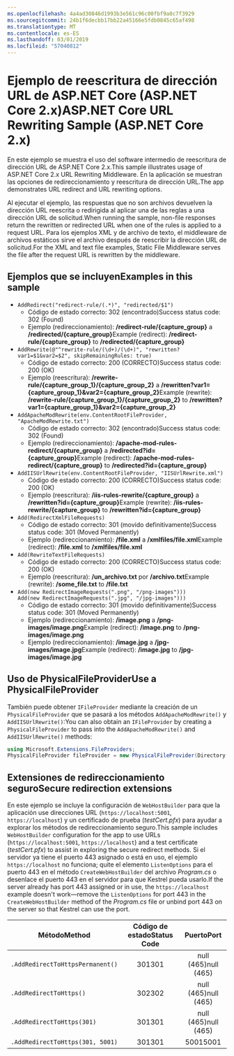 ```yaml
---
ms.openlocfilehash: 4a4ad30846d1993b3e561c96c00fbf9a0c7f3929
ms.sourcegitcommit: 24b1f6decbb17bb22a45166e5fdb0845c65af498
ms.translationtype: MT
ms.contentlocale: es-ES
ms.lasthandoff: 03/01/2019
ms.locfileid: "57040812"
---
```

# <a name="aspnet-core-url-rewriting-sample-aspnet-core-2x"></a><span data-ttu-id="1d872-101">Ejemplo de reescritura de dirección URL de ASP.NET Core (ASP.NET Core 2.x)</span><span class="sxs-lookup"><span data-stu-id="1d872-101">ASP.NET Core URL Rewriting Sample (ASP.NET Core 2.x)</span></span>

<span data-ttu-id="1d872-102">En este ejemplo se muestra el uso del software intermedio de reescritura de dirección URL de ASP.NET Core 2.x.</span><span class="sxs-lookup"><span data-stu-id="1d872-102">This sample illustrates usage of ASP.NET Core 2.x URL Rewriting Middleware.</span></span> <span data-ttu-id="1d872-103">En la aplicación se muestran las opciones de redireccionamiento y reescritura de dirección URL.</span><span class="sxs-lookup"><span data-stu-id="1d872-103">The app demonstrates URL redirect and URL rewriting options.</span></span>

<span data-ttu-id="1d872-104">Al ejecutar el ejemplo, las respuestas que no son archivos devuelven la dirección URL reescrita o redirigida al aplicar una de las reglas a una dirección URL de solicitud.</span><span class="sxs-lookup"><span data-stu-id="1d872-104">When running the sample, non-file responses return the rewritten or redirected URL when one of the rules is applied to a request URL.</span></span> <span data-ttu-id="1d872-105">Para los ejemplos XML y de archivo de texto, el middleware de archivos estáticos sirve el archivo después de reescribir la dirección URL de solicitud.</span><span class="sxs-lookup"><span data-stu-id="1d872-105">For the XML and text file examples, Static File Middleware serves the file after the request URL is rewritten by the middleware.</span></span>

## <a name="examples-in-this-sample"></a><span data-ttu-id="1d872-106">Ejemplos que se incluyen</span><span class="sxs-lookup"><span data-stu-id="1d872-106">Examples in this sample</span></span>

* `AddRedirect("redirect-rule/(.*)", "redirected/$1")`
  - <span data-ttu-id="1d872-107">Código de estado correcto: 302 (encontrado)</span><span class="sxs-lookup"><span data-stu-id="1d872-107">Success status code: 302 (Found)</span></span>
  - <span data-ttu-id="1d872-108">Ejemplo (redireccionamiento): **/redirect-rule/{capture_group}** a **/redirected/{capture_group}**</span><span class="sxs-lookup"><span data-stu-id="1d872-108">Example (redirect): **/redirect-rule/{capture_group}** to **/redirected/{capture_group}**</span></span>
* `AddRewrite(@"^rewrite-rule/(\d+)/(\d+)", "rewritten?var1=$1&var2=$2", skipRemainingRules: true)`
  - <span data-ttu-id="1d872-109">Código de estado correcto: 200 (CORRECTO)</span><span class="sxs-lookup"><span data-stu-id="1d872-109">Success status code: 200 (OK)</span></span>
  - <span data-ttu-id="1d872-110">Ejemplo (reescritura): **/rewrite-rule/{capture_group_1}/{capture_group_2}** a **/rewritten?var1={capture_group_1}&var2={capture_group_2}**</span><span class="sxs-lookup"><span data-stu-id="1d872-110">Example (rewrite): **/rewrite-rule/{capture_group_1}/{capture_group_2}** to **/rewritten?var1={capture_group_1}&var2={capture_group_2}**</span></span>
* `AddApacheModRewrite(env.ContentRootFileProvider, "ApacheModRewrite.txt")`
  - <span data-ttu-id="1d872-111">Código de estado correcto: 302 (encontrado)</span><span class="sxs-lookup"><span data-stu-id="1d872-111">Success status code: 302 (Found)</span></span>
  - <span data-ttu-id="1d872-112">Ejemplo (redireccionamiento): **/apache-mod-rules-redirect/{capture_group}** a **/redirected?id={capture_group}**</span><span class="sxs-lookup"><span data-stu-id="1d872-112">Example (redirect): **/apache-mod-rules-redirect/{capture_group}** to **/redirected?id={capture_group}**</span></span>
* `AddIISUrlRewrite(env.ContentRootFileProvider, "IISUrlRewrite.xml")`
  - <span data-ttu-id="1d872-113">Código de estado correcto: 200 (CORRECTO)</span><span class="sxs-lookup"><span data-stu-id="1d872-113">Success status code: 200 (OK)</span></span>
  - <span data-ttu-id="1d872-114">Ejemplo (reescritura): **/iis-rules-rewrite/{capture_group}** a **/rewritten?id={capture_group}**</span><span class="sxs-lookup"><span data-stu-id="1d872-114">Example (rewrite): **/iis-rules-rewrite/{capture_group}** to **/rewritten?id={capture_group}**</span></span>
* `Add(RedirectXmlFileRequests)`
  - <span data-ttu-id="1d872-115">Código de estado correcto: 301 (movido definitivamente)</span><span class="sxs-lookup"><span data-stu-id="1d872-115">Success status code: 301 (Moved Permanently)</span></span>
  - <span data-ttu-id="1d872-116">Ejemplo (redireccionamiento): **/file.xml** a **/xmlfiles/file.xml**</span><span class="sxs-lookup"><span data-stu-id="1d872-116">Example (redirect): **/file.xml** to **/xmlfiles/file.xml**</span></span>
* `Add(RewriteTextFileRequests)`
  - <span data-ttu-id="1d872-117">Código de estado correcto: 200 (CORRECTO)</span><span class="sxs-lookup"><span data-stu-id="1d872-117">Success status code: 200 (OK)</span></span>
  - <span data-ttu-id="1d872-118">Ejemplo (reescritura): **/un_archivo.txt** por **/archivo.txt**</span><span class="sxs-lookup"><span data-stu-id="1d872-118">Example (rewrite): **/some_file.txt** to **/file.txt**</span></span>
* `Add(new RedirectImageRequests(".png", "/png-images")))`<br>`Add(new RedirectImageRequests(".jpg", "/jpg-images")))`
  - <span data-ttu-id="1d872-119">Código de estado correcto: 301 (movido definitivamente)</span><span class="sxs-lookup"><span data-stu-id="1d872-119">Success status code: 301 (Moved Permanently)</span></span>
  - <span data-ttu-id="1d872-120">Ejemplo (redireccionamiento): **/image.png** a **/png-images/image.png**</span><span class="sxs-lookup"><span data-stu-id="1d872-120">Example (redirect): **/image.png** to **/png-images/image.png**</span></span>
  - <span data-ttu-id="1d872-121">Ejemplo (redireccionamiento): **/image.jpg** a **/jpg-images/image.jpg**</span><span class="sxs-lookup"><span data-stu-id="1d872-121">Example (redirect): **/image.jpg** to **/jpg-images/image.jpg**</span></span>

## <a name="use-a-physicalfileprovider"></a><span data-ttu-id="1d872-122">Uso de PhysicalFileProvider</span><span class="sxs-lookup"><span data-stu-id="1d872-122">Use a PhysicalFileProvider</span></span>

<span data-ttu-id="1d872-123">También puede obtener `IFileProvider` mediante la creación de un `PhysicalFileProvider` que se pasará a los métodos `AddApacheModRewrite()` y `AddIISUrlRewrite()`:</span><span class="sxs-lookup"><span data-stu-id="1d872-123">You can also obtain an `IFileProvider` by creating a `PhysicalFileProvider` to pass into the `AddApacheModRewrite()` and `AddIISUrlRewrite()` methods:</span></span>

```csharp
using Microsoft.Extensions.FileProviders;
PhysicalFileProvider fileProvider = new PhysicalFileProvider(Directory.GetCurrentDirectory());
```

## <a name="secure-redirection-extensions"></a><span data-ttu-id="1d872-124">Extensiones de redireccionamiento seguro</span><span class="sxs-lookup"><span data-stu-id="1d872-124">Secure redirection extensions</span></span>

<span data-ttu-id="1d872-125">En este ejemplo se incluye la configuración de `WebHostBuilder` para que la aplicación use direcciones URL (`https://localhost:5001`, `https://localhost`) y un certificado de prueba (*testCert.pfx*) para ayudar a explorar los métodos de redireccionamiento seguro.</span><span class="sxs-lookup"><span data-stu-id="1d872-125">This sample includes `WebHostBuilder` configuration for the app to use URLs (`https://localhost:5001`, `https://localhost`) and a test certificate (*testCert.pfx*) to assist in exploring the secure redirect methods.</span></span> <span data-ttu-id="1d872-126">Si el servidor ya tiene el puerto 443 asignado o está en uso, el ejemplo `https://localhost` no funciona; quite el elemento `ListenOptions` para el puerto 443 en el método `CreateWebHostBuilder` del archivo *Program.cs* o desenlace el puerto 443 en el servidor para que Kestrel pueda usarlo.</span><span class="sxs-lookup"><span data-stu-id="1d872-126">If the server already has port 443 assigned or in use, the `https://localhost` example doesn't work&mdash;remove the `ListenOptions` for port 443 in the `CreateWebHostBuilder` method of the *Program.cs* file or unbind port 443 on the server so that Kestrel can use the port.</span></span>

| <span data-ttu-id="1d872-127">Método</span><span class="sxs-lookup"><span data-stu-id="1d872-127">Method</span></span>                           | <span data-ttu-id="1d872-128">Código de estado</span><span class="sxs-lookup"><span data-stu-id="1d872-128">Status Code</span></span> |    <span data-ttu-id="1d872-129">Puerto</span><span class="sxs-lookup"><span data-stu-id="1d872-129">Port</span></span>    |
| -------------------------------- | :---------: | :--------: |
| `.AddRedirectToHttpsPermanent()` |     <span data-ttu-id="1d872-130">301</span><span class="sxs-lookup"><span data-stu-id="1d872-130">301</span></span>     | <span data-ttu-id="1d872-131">null (465)</span><span class="sxs-lookup"><span data-stu-id="1d872-131">null (465)</span></span> |
| `.AddRedirectToHttps()`          |     <span data-ttu-id="1d872-132">302</span><span class="sxs-lookup"><span data-stu-id="1d872-132">302</span></span>     | <span data-ttu-id="1d872-133">null (465)</span><span class="sxs-lookup"><span data-stu-id="1d872-133">null (465)</span></span> |
| `.AddRedirectToHttps(301)`       |     <span data-ttu-id="1d872-134">301</span><span class="sxs-lookup"><span data-stu-id="1d872-134">301</span></span>     | <span data-ttu-id="1d872-135">null (465)</span><span class="sxs-lookup"><span data-stu-id="1d872-135">null (465)</span></span> |
| `.AddRedirectToHttps(301, 5001)` |     <span data-ttu-id="1d872-136">301</span><span class="sxs-lookup"><span data-stu-id="1d872-136">301</span></span>     |    <span data-ttu-id="1d872-137">5001</span><span class="sxs-lookup"><span data-stu-id="1d872-137">5001</span></span>    |

